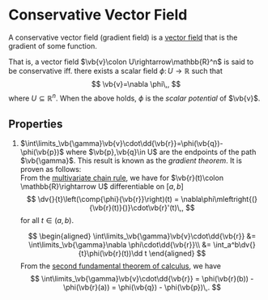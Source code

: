 Conservative Vector Field
=========================
A conservative vector field (gradient field) is a [vector field](https://en.wikipedia.org/wiki/Vector_field) that is the gradient of some function.

That is, a vector field $\vb{v}\colon U\rightarrow\mathbb{R}^n$ is said to be conservative iff. there exists a scalar field $\phi\colon U\rightarrow \mathbb{R}$ such that
$$
\vb{v}=\nabla \phi\,,
$$
where $U\subseteq \mathbb{R}^n$.
When the above holds, $\phi$ is the *scalar potential* of $\vb{v}$.

Properties
----------
1. $\int\limits_\vb{\gamma}\vb{v}\cdot\dd{\vb{r}}=\phi(\vb{q})-\phi(\vb{p})$ where $\vb{p},\vb{q}\in U$ are the endpoints of the path $\vb{\gamma}$. This result is known as the *gradient theorem*. It is proven as follows:  
    From the [multivariate chain rule](calculus/total-derivative.md), we have for $\vb{r}(t)\colon \mathbb{R}\rightarrow U$ differentiable on $[a,b]$
    $$
    \dv{}{t}\left(\comp{\phi}{\vb{r}}\right)(t) = \nabla\phi\mleftright{(}{\vb{r}(t)}{)}\cdot\vb{r}'(t)\,,
    $$
    for all $t\in(a,b)$.

    $$
    \begin{aligned}
    \int\limits_\vb{\gamma}\vb{v}\cdot\dd{\vb{r}} 
    &= \int\limits_\vb{\gamma}\nabla \phi\cdot\dd{\vb{r}}\\
    &= \int_a^b\dv{}{t}\phi(\vb{r}(t))\dd t
    \end{aligned}
    $$
    From the [second fundamental theorem of calculus](calculus/fundamental-theorem-of-calculus.md), we have
    $$
    \int\limits_\vb{\gamma}\vb{v}\cdot\dd{\vb{r}} = \phi(\vb{r}(b)) - \phi(\vb{r}(a)) = \phi(\vb{q}) - \phi(\vb{p})\,.
    $$